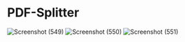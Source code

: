 # PDF-Splitter
![Screenshot (549)](https://github.com/user-attachments/assets/503fe1de-7a8e-44cc-8535-ec419e349a2e) ![Screenshot (550)](https://github.com/user-attachments/assets/93d313b7-7b28-4317-98f2-c8ac83f5615e) ![Screenshot (551)](https://github.com/user-attachments/assets/2b00194d-05b5-4d0b-a3c6-d19f93b2bcef)


